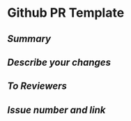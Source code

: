 # Github PR Template

##  *Summary*

## *Describe your changes*

##  *To Reviewers*

## *Issue number and link*


